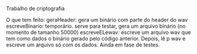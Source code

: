 Trabalho de criptografia

O que tem feito:
geraHeader: gera um binário com parte do header do wav
escreveBinario: temporário. serve para testar, gera um arquivo binário (no momento de tamanho 50000)
escreveELewav: escreve um arquivo wav que tem como dados o binário gerado pelo código anterior. Depois, lê p wav e escreve um arquivo só com os dados. Ainda em fase de testes.